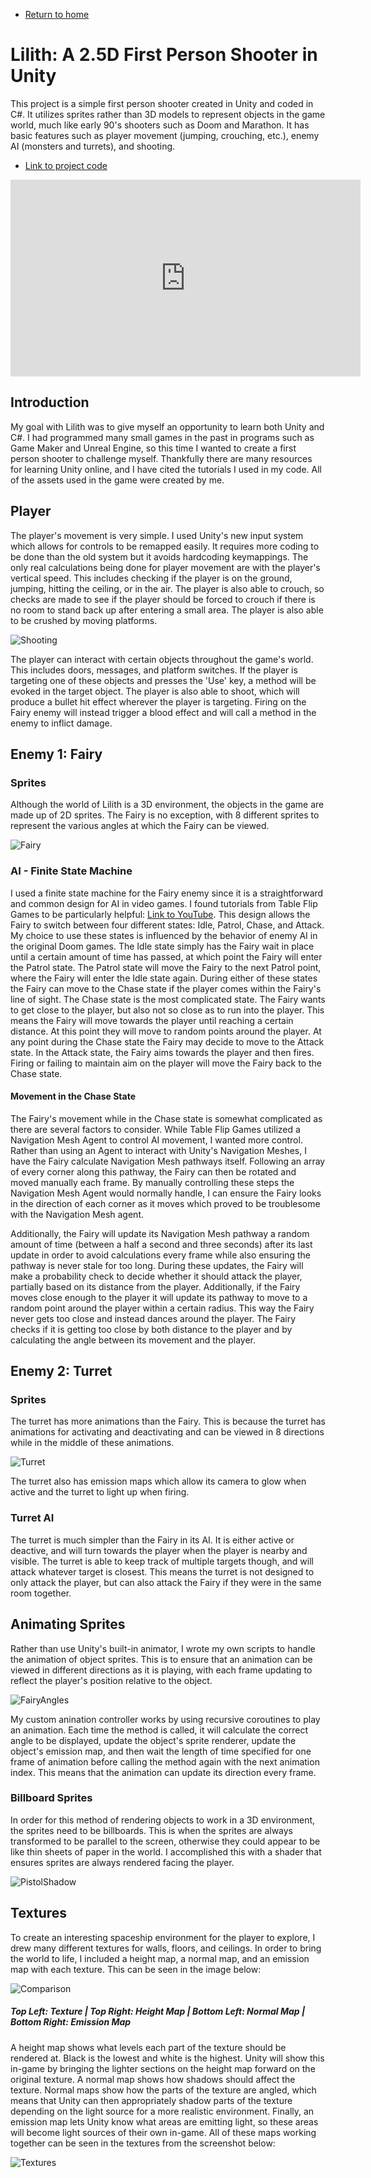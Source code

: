 * [Return to home](/index.md)

# Lilith: A 2.5D First Person Shooter in Unity

This project is a simple first person shooter created in Unity and coded in C#. It utilizes sprites rather than 3D models to represent objects in the game world, much like early 90's shooters such as Doom and Marathon. It has basic features such as player movement (jumping, crouching, etc.), enemy AI (monsters and turrets), and shooting.

* [Link to project code](https://github.com/cadenkesey/lilith)

<iframe width="560" height="315" src="https://www.youtube.com/embed/bYQVP_nNBZo" frameborder="0" allow="accelerometer; autoplay; clipboard-write; encrypted-media; gyroscope; picture-in-picture" allowfullscreen></iframe>

## Introduction

My goal with Lilith was to give myself an opportunity to learn both Unity and C#. I had programmed many small games in the past in programs such as Game Maker and Unreal Engine, so this time I wanted to create a first person shooter to challenge myself. Thankfully there are many resources for learning Unity online, and I have cited the tutorials I used in my code. All of the assets used in the game were created by me.

## Player

The player's movement is very simple. I used Unity's new input system which allows for controls to be remapped easily. It requires more coding to be done than the old system but it avoids hardcoding keymappings. The only real calculations being done for player movement are with the player's vertical speed. This includes checking if the player is on the ground, jumping, hitting the ceiling, or in the air. The player is also able to crouch, so checks are made to see if the player should be forced to crouch if there is no room to stand back up after entering a small area. The player is also able to be crushed by moving platforms.

![Shooting](/images/lilith/shoot.gif)

The player can interact with certain objects throughout the game's world. This includes doors, messages, and platform switches. If the player is targeting one of these objects and presses the 'Use' key, a method will be evoked in the target object. The player is also able to shoot, which will produce a bullet hit effect wherever the player is targeting. Firing on the Fairy enemy will instead trigger a blood effect and will call a method in the enemy to inflict damage.

## Enemy 1: Fairy

### Sprites

Although the world of Lilith is a 3D environment, the objects in the game are made up of 2D sprites. The Fairy is no exception, with 8 different sprites to represent the various angles at which the Fairy can be viewed.

![Fairy](/images/lilith/fairy.gif)

### AI - Finite State Machine

I used a finite state machine for the Fairy enemy since it is a straightforward and common design for AI in video games. I found tutorials from Table Flip Games to be particularly helpful: [Link to YouTube](https://youtu.be/21yDDUKCQOI). This design allows the Fairy to switch between four different states: Idle, Patrol, Chase, and Attack. My choice to use these states is influenced by the behavior of enemy AI in the original Doom games. The Idle state simply has the Fairy wait in place until a certain amount of time has passed, at which point the Fairy will enter the Patrol state. The Patrol state will move the Fairy to the next Patrol point, where the Fairy will enter the Idle state again. During either of these states the Fairy can move to the Chase state if the player comes within the Fairy's line of sight. The Chase state is the most complicated state. The Fairy wants to get close to the player, but also not so close as to run into the player. This means the Fairy will move towards the player until reaching a certain distance. At this point they will move to random points around the player. At any point during the Chase state the Fairy may decide to move to the Attack state. In the Attack state, the Fairy aims towards the player and then fires. Firing or failing to maintain aim on the player will move the Fairy back to the Chase state.

#### Movement in the Chase State

The Fairy's movement while in the Chase state is somewhat complicated as there are several factors to consider. While Table Flip Games utilized a Navigation Mesh Agent to control AI movement, I wanted more control. Rather than using an Agent to interact with Unity's Navigation Meshes, I have the Fairy calculate Navigation Mesh pathways itself. Following an array of every corner along this pathway, the Fairy can then be rotated and moved manually each frame. By manually controlling these steps the Navigation Mesh Agent would normally handle, I can ensure the Fairy looks in the direction of each corner as it moves which proved to be troublesome with the Navigation Mesh agent.

Additionally, the Fairy will update its Navigation Mesh pathway a random amount of time (between a half a second and three seconds) after its last update in order to avoid calculations every frame while also ensuring the pathway is never stale for too long. During these updates, the Fairy will make a probability check to decide whether it should attack the player, partially based on its distance from the player. Additionally, if the Fairy moves close enough to the player it will update its pathway to move to a random point around the player within a certain radius. This way the Fairy never gets too close and instead dances around the player. The Fairy checks if it is getting too close by both distance to the player and by calculating the angle between its movement and the player.

## Enemy 2: Turret

### Sprites

The turret has more animations than the Fairy. This is because the turret has animations for activating and deactivating and can be viewed in 8 directions while in the middle of these animations.

![Turret](/images/lilith/turret.gif)

The turret also has emission maps which allow its camera to glow when active and the turret to light up when firing.

### Turret AI

The turret is much simpler than the Fairy in its AI. It is either active or deactive, and will turn towards the player when the player is nearby and visible. The turret is able to keep track of multiple targets though, and will attack whatever target is closest. This means the turret is not designed to only attack the player, but can also attack the Fairy if they were in the same room together.

## Animating Sprites

Rather than use Unity's built-in animator, I wrote my own scripts to handle the animation of object sprites. This is to ensure that an animation can be viewed in different directions as it is playing, with each frame updating to reflect the player's position relative to the object.

![FairyAngles](/images/lilith/fairyangles.gif)

My custom anination controller works by using recursive coroutines to play an animation. Each time the method is called, it will calculate the correct angle to be displayed, update the object's sprite renderer, update the object's emission map, and then wait the length of time specified for one frame of animation before calling the method again with the next animation index. This means that the animation can update its direction every frame.

### Billboard Sprites

In order for this method of rendering objects to work in a 3D environment, the sprites need to be billboards. This is when the sprites are always transformed to be parallel to the screen, otherwise they could appear to be like thin sheets of paper in the world. I accomplished this with a shader that ensures sprites are always rendered facing the player.

![PistolShadow](/images/lilith/pistol.gif)

## Textures

To create an interesting spaceship environment for the player to explore, I drew many different textures for walls, floors, and ceilings. In order to bring the world to life, I included a height map, a normal map, and an emission map with each texture. This can be seen in the image below:

![Comparison](/images/lilith/comparison.png)

##### Top Left: Texture | Top Right: Height Map | Bottom Left: Normal Map | Bottom Right: Emission Map

A height map shows what levels each part of the texture should be rendered at. Black is the lowest and white is the highest. Unity will show this in-game by bringing the lighter sections on the height map forward on the original texture. A normal map shows how shadows should affect the texture. Normal maps show how the parts of the texture are angled, which means that Unity can then appropriately shadow parts of the texture depending on the light source for a more realistic environment. Finally, an emission map lets Unity know what areas are emitting light, so these areas will become light sources of their own in-game. All of these maps working together can be seen in the textures from the screenshot below:

![Textures](/images/lilith/textures.png)
